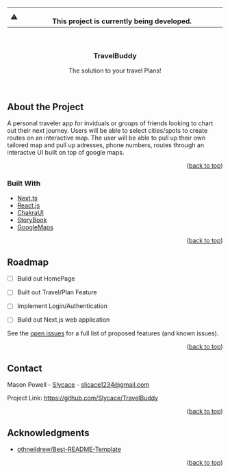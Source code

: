 <div id="top"></div>

<table>
<tr>
<td>
⚠️
</td>
<td align="center">
<br />
<span><b>
  This project is currently being developed. <br />
</b></span>
<img width="881" height="0">
</td>
</tr>
</table>

<!-- PROJECT LOGO -->
<br />
<div align="center">
  <a href="https://github.com/othneildrew/Best-README-Template">
  </a>

  <h3 align="center">TravelBuddy</h3>

  <p align="center">
    The solution to your travel Plans!
    <br />
    <br />
    <br />
  </p>
</div>

## About the Project
  
  A personal traveler app for inviduals or groups of friends looking to chart out their next journey. Users will be able to select cities/spots to create routes 
  on an interactive map. The user will be able to pull up their own tailored map and pull up adresses, phone numbers, routes through an interactve UI built on top 
  of google maps.


<p align="right">(<a href="#top">back to top</a>)</p>

### Built With

* [Next.ts](https://nextjs.org/)
* [React.js](https://reactjs.org/)
* [ChakraUI](https://chakra-ui.com/)
* [StoryBook](https://storybook.js.org/)
* [GoogleMaps](https://developers.google.com/maps/documentation)



<p align="right">(<a href="#top">back to top</a>)</p>


## Roadmap

- [ ] Build out HomePage
- [ ] Built out Travel/Plan Feature
- [ ] Implement Login/Authentication
- [ ] Build out Next.js web application


See the [open issues](https://github.com/StruxLab/JobBuddy/issues) for a full list of proposed features (and known issues).

<p align="right">(<a href="#top">back to top</a>)</p>

<!-- ## Contributing -->


## Contact

Mason Powell - [Slycace](https://github.com/Slycace) - slicace1234@gmail.com

Project Link: https://github.com/Slycace/TravelBuddy

<p align="right">(<a href="#top">back to top</a>)</p>

<!-- ## License -->

## Acknowledgments

* [othneildrew/Best-README-Template](https://github.com/othneildrew/Best-README-Template)

<p align="right">(<a href="#top">back to top</a>)</p>

